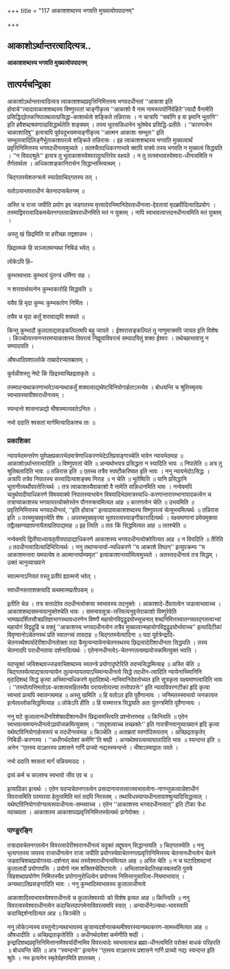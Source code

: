 +++
title = "117 आकाशशब्दस्य भगवति मुख्यत्वोपपादनम्"

+++


## आकाशोऽर्थान्तरत्वादित्यत्र..

**आकाशशब्दस्य भगवति मुख्यत्वोपपादनम्**

## **तात्पर्यचन्द्रिका**

आकाशोऽर्थान्तरत्वादित्यत्र त्वाकाशशब्दप्रवृत्तिनिमित्तस्य भगवदधीनतां ‘‘आकाश इति होवाचे’’त्यादावाकाशशब्दस्य विष्णुपरतां चाङ्गीकृत्य ‘‘आकाशो वै नाम नामरूपयोर्निर्वहिते’’त्यादौ वैनामेति प्रसिद्धिद्योतकनिपातबलात्प्रसिद्धा-काशार्थत्वे शङ्किते तन्निरासः । न चात्रापि ‘‘सर्वाणि ह वा इमानि भूतानि’’ इति हवैशब्दश्रवणात्प्रसिद्धार्थतेति शङ्क्यम् । तस्य भूतसन्निधानेन भूतेष्वेव प्रसिद्धि-प्रतीतेः । ‘‘कारणत्वेन चाकाशादिषु’’ इत्यत्रापि पूर्ववदुभयमप्यङ्गीकृत्य ‘‘आत्मन आकाशः सम्भूतः’’ इति सम्भूतत्वादिलिङ्गैर्भूताकाशपरत्वे शङ्किते तन्निरासः । इह त्वाकाशशब्दस्य भगवति मुख्यत्वार्थं प्रवृत्तिनिमित्तस्य भगवदधीनत्वमुच्यते । ततश्चैतदधिकरणाभावे क्वापि वाक्ये तस्य भगवति न मुख्यत्वं सिद्ध्यति । ‘‘न वियदश्रुतेः’’ इत्यत्र तु भूताकाशस्येश्वरादुत्पत्तिरेव वक्ष्यते । न तु तत्स्वभावस्येश्वरा-धीनत्वमिति न तैर्गतार्थता । अधिकाशङ्कानिरासेन सिद्धान्तस्त्वित्थम् ।

चिद्गतस्येशतन्त्रत्वे स्यादेवाचिद्गतस्य तत् ।

यतोऽत्यन्तपराधीनं चेतनादप्यचेतनम् ॥

अस्ति च राजा जयीति प्रयोग इव जडगतस्य मृत्त्वादेरभिमानिदेवताधीनत्वा-द्देवतायां मृदब्रवीदित्यादिप्रयोगः । तस्माद्विवरत्वादिकमचेतनगतत्वान्नेश्वराधीनमिति मतं न युक्तम् । नापि स्वभावत्वात्तदनधीनत्वमिति मतं युक्तम् ।

अस्तु खं छिद्रमिति या हरीच्छा तद्वशान्नभः ।

छिद्रात्मकं हि सञ्जातमन्यथा निबिडं भवेत् ॥

लोकेऽपि हि–

कुम्भस्वभावः कुम्भत्वं पुंतन्त्रं धर्मिणा सह ।

न शरावार्थयत्नेन कुम्भाकारोहि सिद्ध्यति ॥

ययैव हि मृदा कुम्भः कुम्भकारेण निर्मितः ।

तयैव च मृदा कर्तुं शरावाद्यपि शक्यते ॥

किन्तु कुम्भादौ कुलालाद्यसङ्कल्पितमपि बहु जायते । ईश्वरासङ्कल्पितं तु नाणुमात्रमपि जायत इति विशेषः । किञ्चोत्पत्त्यनन्तरमप्याकाशस्य विवरत्वं निह्नूयाविवरत्वं सम्पादयितुं शक्त ईश्वरः । तथेच्छाभावात्तु न सम्पादयति ।

औषधादिवशाल्लोके ताम्रादेरप्यताम्रताम् ।

कुर्वन्नीशस्तु नेष्टे किं छिद्रस्याच्छिद्रताकृतेः ॥

तस्मादन्यथाकरणाभावेऽप्यन्यथाकर्तुं शक्यत्वाद्यथेष्टविनियोगार्हताऽस्त्येव । बोधयन्ति च श्रुतिस्मृतयः स्वभावस्यापीश्वराधीनत्वम् ।

स्यन्दन्ते शासनान्नद्यो भीषास्मात्पवतेऽनिलः ।

नभो ददाति श्वसतां मार्गमित्यादिकाश्च ताः ॥

### **प्रकाशिका**

न्यायभेदमन्तरेण पूर्वपक्षप्रकारभेदमात्रेणाधिकरणभेदेऽतिप्रसङ्गाच्चेति भावेन न्यायभेदमाह ॥ आकाशोऽर्थान्तरत्वादिति ॥ विष्णुपरतां चेति ॥ अन्यथोभयत्र प्रसिद्धता न स्यादिति भावः ॥ निपातेति ॥ अत्र तु श्रुतिबलादिति भावः ॥ तन्निरास इति ॥ एतच्च तत्रैव स्पष्टीकरिष्यत इति भावः । ननु न्यायभेदोऽसिद्धः । अत्रापि तत्रेव निपातस्य सत्त्वादित्याशङ्क्य निराह ॥ न चेति ॥ भूतेष्विति ॥ यानि प्रसिद्धानि भूतानीत्यर्थोपपत्तेरित्यर्थः । तत्र त्वाकाशस्यैवाकाशो वै नामेति सन्निधानमिति भावः । नन्वेवमपि चतुर्थपादीयाधिकरणे विषयवाक्ये निपातस्याभावेन विषयादिभेदमात्रस्याधि-करणान्तरारम्भानापादकत्वेन च तत्राप्याकाशस्य भगवत्परत्वोक्तेस्तेन पौनरुक्त्यमित्यत आह ॥ कारणत्वेन चेति ॥ उभयमिति ॥ प्रवृत्तिनिमित्तस्य भगवदधीनत्वं, ‘‘इति होवाच’’ इत्यादावाकाशशब्दस्य विष्णुपरत्वं चेत्युभयमित्यर्थः ॥ तन्निरास इति ॥ परममुख्यवृत्त्येति शेषः । अपरममुख्यवृत्त्या भूतपरत्वस्याङ्गीकारादित्यर्थः । वक्ष्यमाणानां प्रमेयमुक्त्वा तद्वैलक्षण्यज्ञापनायैतत्प्रतिपाद्यमाह ॥ इह त्विति ॥ ततः किं सिद्धमित्यत आह ॥ ततश्चेति ॥

नन्वेवमपि द्वितीयाध्यायतृतीयपादाद्याधिकरणे आकाशस्य भगवदधीनत्वोक्तेरित्यत आह ॥ न वियदिति ॥ तैरिति ॥ तदधीनत्वादित्यादिभिरित्यर्थः । ननु तथाप्यन्तर्या-म्यधिकरणे ‘‘य आकाशे तिष्ठन्’’ इत्युपक्रम्य ‘‘य आकाशमन्तरा यमयत्येष त आत्मान्तर्याम्यमृत’’ इत्याकाशान्तर्यामित्वमुच्यते । अतस्तदधीनत्वं तत्र सिद्धम् । उक्तं चानुव्याख्याने

स्वात्मनाऽनियतं वस्तु प्रतीपं ह्यात्मनो भवेत् ।

स्वाधीनसत्ताशक्त्यादि कथमात्मप्रतीपकम् ॥

इतीति चेन्न । तत्र सत्तादेरेव तदधीनत्वोक्त्या स्वभावस्य तदनुक्तेः । आकाशादे-र्देवतात्वेन जडत्वाभावाच्च । आकाशशब्दसमन्वयानुक्तेश्चेति भावः । समन्वयसूत्रा-त्तत्त्वित्यनुवृत्तेराकाशो विष्णुरेवेति भाष्यप्रदर्शितसौत्रप्रतिज्ञाभागस्थावधारणेन विष्णौ महायोगविद्वद्रूढ्योस्सूचनात् शब्दनिमित्तस्वातन्त्र्यतद्गतत्वाभ्यां महायोगं विद्वद्रूढिं च वक्तुं ‘‘आकाशस्य भगवदधीनत्वेन तत्रैव मुख्यत्वान्महायोगविद्वद्रूढ्योर्भावाच्च’’ इत्यादिटीकां विवृण्वानोऽचेतनस्थं प्रति स्वातन्त्र्यं तावदाह ॥ चिद्गतस्येत्यादिना ॥ यदा पूर्वत्रेन्द्रादि-चेतनस्थैश्वर्यादेरीशाधीनतोक्ता तदा कैमुत्यन्यायेनाचेतनस्थस्य छिद्रत्वादेरीशाधीनता सिद्ध्यति । तस्य चेतनादपि पराधीनताया दर्शनादित्यर्थः । एतेनानधीनत्वेऽ-चेतनगतत्वमप्रयोजकमित्युक्तं भवति ।

यदप्युक्तं जयिशब्दवज्जडवाचिशब्दस्य स्वतन्त्रे प्रयोगादृष्टेरिति तदप्यसिद्धमित्याह ॥ अस्ति चेति ॥ चिद्गतस्येत्याद्यत्रत्यन्यायेन तुल्यन्यायतयाऽभिमान्यधीनत्वे सिद्धे तदधीन-त्वादिति न्यायेनाभिमानिनि मृदादिशब्दं सिद्धं कृत्वा अभिमान्यधिकरणे मृदादिशब्दे-नाभिमानिदेवतोच्यत इति सूत्रकृता वक्ष्यमाणत्वादिति भावः । ‘‘तस्योत्पत्तिमतोऽव-काशत्वसहितस्यैव परायत्तोत्पत्त्या तत्तोपपत्तेः’’ इति न्यायविवरणटीकां हृदि कृत्वा स्वभावं प्रत्यपि स्वातन्त्र्यमाह ॥ अस्तु खमिति ॥ हि यतोऽत इति पूर्वेणान्वयः । जनिमतस्स्वभावो जनकायत्त इत्येतल्लोकसिद्धमित्याह ॥ लोकेऽपि हीति ॥ हि यस्मात्तत्र सिद्ध्यति अतः पुंतन्त्रमिति पूर्वेणान्वयः ।

ननु घटे कुलालानधीनविशेषवदीशानधीनं छिद्रत्वमस्त्विति प्रश्नोत्तरमाह ॥ किन्त्विति ॥ एतेन स्वभावत्वमप्यनधीनत्वेऽप्रयोजकमित्युक्तम् । ‘‘तादृशत्वाच्च तच्छक्तेः’’ इति गायत्रीनयानुव्याख्यानं हृदि कृत्वा यथेष्टविनियोगार्हत्वरूपं च तदधीनत्वमाह ॥ किञ्चेति ॥ अताम्रतां स्वर्णादिरूपताम् । अच्छिद्रताकृतेर् निबिडी-करणस्य । ‘‘अधीगर्थदयेशां कर्मणि’’ति षष्ठी । अन्यथेश्वरत्वव्याघातादिति भावः ॥ स्यन्दन्त इति ॥ अनेन ‘‘एतस्य वाऽक्षरस्य प्रशासने गार्गि प्राच्यो नद्यस्स्यन्दन्ते । भीषाऽस्माद्वातः पवते ।

नभो ददाति श्वसतां मार्गं यन्नियमाददः ।

द्रव्यं कर्म च कालश्च स्वभावो जीव एव च ॥

इत्यादिका इत्यर्थः । एतेन यदप्यचेतनगतत्वेन प्रसादानायत्तत्वात्स्वभावत्वेना-नागन्तुकत्वान्नेशाधीनं विवरत्वमिति परम्परया हेतुत्वमिति मतं तदपि निरस्तम् । तथाविधस्याप्यधीनतायाश्श्रुत्यादिसिद्धत्वात् । यथेष्टविनियोगयोग्यत्वरूपाधीनत्व-सम्भवाच्च । एतेन ‘‘आकाशस्य भगवदधीनत्वात्’’ इति टीका त्रेधा व्याख्याता । आकाशस्य आकाशपदप्रवृत्तिनिमित्तस्येत्यर्थः प्रागेवोक्तः ।

### **पाण्डुरङ्गि**

तत्रादावचेतनगतत्वेन विवरत्वादेरीश्वरानधीनत्वं यदुक्तं तद्दूषयन् सिद्धान्तयति ॥ चिद्गतस्येति ॥ ननु भृत्यगतस्य जयस्य राजाधीनत्वेन राजा जयीति प्रयोगस्येवाचेतनगतप्रवृत्तिनिमित्तस्य चेतनानधीनत्वेन चेतने जडवाचिशब्दप्रयोगस्या-दर्शनात् कथं तस्येश्वराधीनत्वमित्यत आह ॥ अस्ति चेति ॥ न च घटादिशब्दानां कुलालादौ प्रयोगापत्तिः । प्रयोगो नाम शक्तिश्चेदिष्टापत्तेः । अभिलापश्चेदतिसहजबलवति पुरुषे सिंहशब्दाप्रयोगेण निमित्तस्यैव प्रयोगानुरोधित्वेन प्रयोगस्य निमित्तानुसारित्व-नियमाभावात् । अन्यथाऽतिप्रसङ्गादिति भावः । ननु कुम्भादिस्वभावस्य कुलालाधीनत्वे

आकाशादिस्वभावस्येश्वराधीनत्वे च कुलालेश्वरयोः को विशेष इत्यत आह ॥ किन्त्विति ॥ ननु विवरत्वस्येश्वराधीनत्वेन कदाचित्तदपगमेनाविवरत्वमपि स्यात् । अन्याधीनेऽन्यथा-भावस्यापि कदाचिद्दर्शनादित्यत आह ॥ किञ्चेति ॥

ननु लोकेऽन्यस्य वस्तुनोऽन्यथाभावस्य कुत्राप्यदर्शनात्कथमीश्वरस्यान्यथाकरण-सामर्थ्यमित्यत आह ॥ औषधादीति ॥ अच्छिद्रताकृतेरिति ॥ अधीगर्थदयेशां कर्मणीति षष्ठी । इन्द्रादिशब्दप्रवृत्तिनिमित्तानामैश्वर्यादीनामिव विवरत्वादेः स्वभावत्वान्न ब्रह्मा-धीनत्वमिति परोक्तं बाधकं परिहरति ॥ बोधयन्ति चेति ॥ अत्र ‘‘स्यन्दन्ते’’ इत्यनेन ‘‘एतस्य वाऽक्षरस्य प्रशासने गार्गि प्राच्यो नद्यः स्यन्दन्त इति श्रुतेः । नभ इत्यनेन स्मृतेर्ग्रहणमिति ज्ञातव्यम् ।

